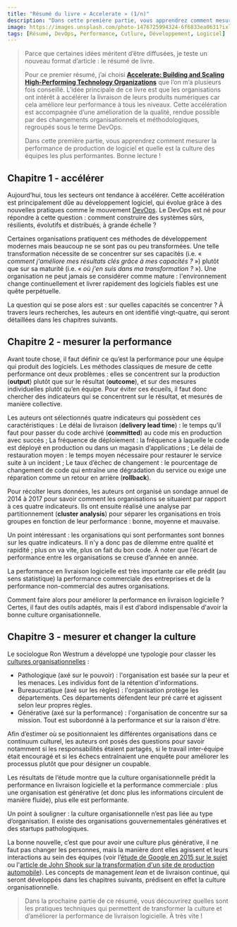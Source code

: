 ```yaml
---
title: "Résumé du livre « Accelerate » (1/n)"
description: "Dans cette première partie, vous apprendrez comment mesurer la performance de production de logiciel et quelle est la culture des équipes les plus performantes. Bonne lecture !"
image: https://images.unsplash.com/photo-1476725994324-6f6833ea0631?ixlib=rb-1.2.1&ixid=eyJhcHBfaWQiOjEyMDd9&auto=format&fit=crop&w=1200&q=80
tags: [Résumé, DevOps, Performance, Cutlure, Développement, Logiciel]
---
```


> Parce que certaines idées méritent d’être diffusées, je teste un nouveau format d’article : le résumé de livre.
>
> Pour ce premier résumé, j’ai choisi **[Accelerate: Building and Scaling High-Performing Technology Organizations](https://itrevolution.com/book/accelerate/)** que l’on m’a plusieurs fois conseillé. L’idée principale de ce livre est que les organisations ont intérêt à accélérer la livraison de leurs produits numériques car cela améliore leur performance à tous les niveaux. Cette accélération est accompagnée d’une amélioration de la qualité, rendue possible par des changements organisationnels et méthodologiques, regroupés sous le terme DevOps.
>
> Dans cette première partie, vous apprendrez comment mesurer la performance de production de logiciel et quelle est la culture des équipes les plus performantes. Bonne lecture !

## Chapitre 1 - accélérer

Aujourd’hui, tous les secteurs ont tendance à accélérer. Cette accélération est principalement dûe au développement logiciel, qui évolue grâce à des nouvelles pratiques comme le mouvement  [DevOps](https://fr.wikipedia.org/wiki/Devops). Le DevOps est né pour répondre à cette question : comment construire des systèmes sûrs, résilients, évolutifs et distribués, à grande échelle ?

Certaines organisations pratiquent ces méthodes de développement modernes mais beaucoup ne se sont pas ou peu transformées. Une telle transformation nécessite de se concentrer sur ses capacités (i.e. « _comment j'améliore mes résultats clés grâce à mes capacités ?_ ») plutôt que sur sa maturité (i.e. « _où j'en suis dans ma transformation ?_ »). Une organisation ne peut jamais se considérer comme mature : l'environnement change continuellement et livrer rapidement des logiciels fiables est une quête perpétuelle.

La question qui se pose alors est : sur quelles capacités se concentrer ? À travers leurs recherches, les auteurs en ont identifié vingt-quatre, qui seront détaillées dans les chapitres suivants.


## Chapitre 2 - mesurer la performance

Avant toute chose, il faut définir ce qu’est la performance pour une équipe qui produit des logiciels. Les méthodes classiques de mesure de cette performance ont deux problèmes : elles se concentrent sur la production (**output**) plutôt que sur le résultat (**outcome**), et sur des mesures individuelles plutôt qu’en équipe. Pour éviter ces écueils, il faut donc chercher des indicateurs qui se concentrent sur le résultat, et mesurés de manière collective.

Les auteurs ont sélectionnés quatre indicateurs qui possèdent ces caractéristiques :
Le délai de livraison (**delivery lead time**) : le temps qu’il faut pour passer du code archivé (**committed**) au code mis en production avec succès ;
La fréquence de déploiement : la fréquence à laquelle le code est déployé en production ou dans un magasin d’applications ;
Le délai de restauration moyen : le temps moyen nécessaire pour restaurer le service suite à un incident ;
Le taux d’échec de changement : le pourcentage de changement de code qui entraîne une dégradation du service ou exige une réparation comme un retour en arrière (**rollback**).

Pour récolter leurs données, les auteurs ont organisé un sondage annuel de 2014 à 2017 pour savoir comment les organisations se situaient par rapport à ces quatre indicateurs. Ils ont ensuite réalisé une analyse par partitionnement (**cluster analysis**) pour séparer les organisations en trois groupes en fonction de leur performance : bonne, moyenne et mauvaise.

Un point intéressant : les organisations qui sont performantes sont bonnes sur les quatre indicateurs. Il n'y a donc pas de dilemme entre qualité et rapidité ; plus on va vite, plus on fait du bon code. À noter que l’écart de performance entre les organisations se creuse d’année en année.

La performance en livraison logicielle est très importante car elle prédit (au sens statistique) la performance commerciale des entreprises et de la performance non-commercial des autres organisations.

Comment faire alors pour améliorer la performance en livraison logicielle ? Certes, il faut des outils adaptés, mais il est d’abord indispensable d'avoir la bonne culture organisationnelle.


## Chapitre 3 - mesurer et changer la culture

Le sociologue Ron Westrum a développé une typologie pour classer les [cultures organisationnelles](https://qualitysafety.bmj.com/content/13/suppl_2/ii22.short) :

* Pathologique (axé sur le pouvoir) : l'organisation est basée sur la peur et les menaces. Les individus font de la rétention d'informations.
* Bureaucratique (axé sur les règles) : l'organisation protège les départements. Ces départements défendent leur pré carré et agissent selon leur propres règles.
* Générative (axé sur la performance) : l'organisation de concentre sur sa mission. Tout est subordonné à la performance et sur la raison d'être.

Afin d’estimer où se positionnaient les différentes organisations dans ce continuum culturel, les auteurs ont posés des questions pour savoir notamment si les responsabilités étaient partagés, si le travail inter-équipe était encouragé et si les échecs entraînaient une enquête pour améliorer les processus plutôt que pour désigner un coupable.

Les résultats de l’étude montre que la culture organisationnelle prédit la performance en livraison logicielle et la performance commerciale : plus une organisation est générative (et donc plus les informations circulent de manière fluide), plus elle est performante.

Un point à souligner : la culture organisationnelle n’est pas liée au type d’organisation. Il existe des organisations gouvernementales génératives et des startups pathologiques.

La bonne nouvelle, c’est que pour avoir une culture plus générative, il ne faut pas changer les personnes, mais la manière dont elles agissent et leurs interactions au sein des équipes (voir l’[étude de Google en 2015 sur le sujet](https://rework.withgoogle.com/guides/understanding-team-effectiveness/steps/identify-dynamics-of-effective-teams/) ou l'[article de John Shook sur la transformation d'un site de production automobile](https://www.lean.org/Search/Documents/35.pdf)). Les concepts de management _lean_ et de livraison continue, qui seront développés dans les chapitres suivants, prédisent en effet la culture organisationnelle.

> Dans la prochaine partie de ce résumé, vous découvrirez quelles sont les pratiques techniques qui permettent de transformer la culture et d’améliorer la performance de livraison logicielle. À très vite !
